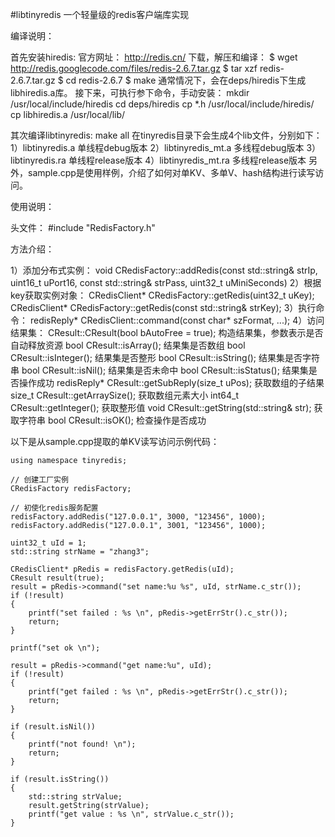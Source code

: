 ﻿#libtinyredis
一个轻量级的redis客户端库实现

编译说明：

首先安装hiredis:
官方网址：
http://redis.cn/
下载，解压和编译：
$ wget http://redis.googlecode.com/files/redis-2.6.7.tar.gz
$ tar xzf redis-2.6.7.tar.gz
$ cd redis-2.6.7
$ make
通常情况下，会在deps/hiredis下生成libhiredis.a库。
接下来，可执行参下命令，手动安装：
mkdir /usr/local/include/hiredis 
cd deps/hiredis
cp *.h /usr/local/include/hiredis/
cp libhiredis.a /usr/local/lib/

其次编译libtinyredis:
make all
在tinyredis目录下会生成4个lib文件，分别如下：
1）libtinyredis.a  单线程debug版本
2）libtinyredis_mt.a 多线程debug版本
3）libtinyredis.ra 单线程release版本
4）libtinyredis_mt.ra 多线程release版本
另外，sample.cpp是使用样例，介绍了如何对单KV、多单V、hash结构进行读写访问。


使用说明：

头文件：
#include "RedisFactory.h"

方法介绍：

1）添加分布式实例：
    void CRedisFactory::addRedis(const std::string& strIp, uint16_t uPort16, const std::string& strPass, uint32_t uMiniSeconds)
2）根据key获取实例对象：
    CRedisClient* CRedisFactory::getRedis(uint32_t uKey);
    CRedisClient* CRedisFactory::getRedis(const std::string& strKey);
3）执行命令：
    redisReply* CRedisClient::command(const char* szFormat, ...);
4）访问结果集：
    CResult::CResult(bool bAutoFree = true);  构造结果集，参数表示是否自动释放资源
    bool CResult::isArray();  结果集是否数组
    bool CResult::isInteger();  结果集是否整形
    bool CResult::isString(); 结果集是否字符串
    bool CResult::isNil(); 结果集是否未命中
    bool CResult::isStatus(); 结果集是否操作成功
    redisReply* CResult::getSubReply(size_t uPos); 获取数组的子结果
    size_t CResult::getArraySize(); 获取数组元素大小
    int64_t CResult::getInteger(); 获取整形值
    void CResult::getString(std::string& str); 获取字符串
    bool CResult::isOK(); 检查操作是否成功

以下是从sample.cpp提取的单KV读写访问示例代码：

    using namespace tinyredis;

    // 创建工厂实例
    CRedisFactory redisFactory;

    // 初使化redis服务配置
    redisFactory.addRedis("127.0.0.1", 3000, "123456", 1000);
    redisFactory.addRedis("127.0.0.1", 3001, "123456", 1000);

    uint32_t uId = 1;
    std::string strName = "zhang3";

    CRedisClient* pRedis = redisFactory.getRedis(uId);
    CResult result(true);
    result = pRedis->command("set name:%u %s", uId, strName.c_str());
    if (!result)
    {
        printf("set failed : %s \n", pRedis->getErrStr().c_str());
        return;
    }

    printf("set ok \n");

    result = pRedis->command("get name:%u", uId);
    if (!result)
    {
        printf("get failed : %s \n", pRedis->getErrStr().c_str());
        return;
    }

    if (result.isNil())
    {
        printf("not found! \n");
        return;
    }

    if (result.isString())
    {
        std::string strValue;
        result.getString(strValue);
        printf("get value : %s \n", strValue.c_str());
    }

